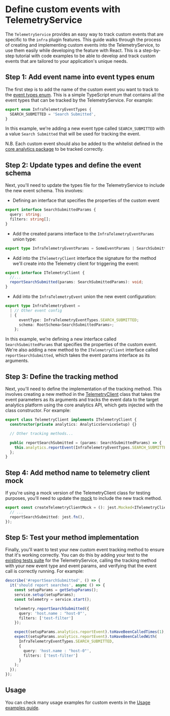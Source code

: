 # Define custom events with TelemetryService

The `TelemetryService` provides an easy way to track custom events that are specific to the `infra` plugin features. 
This guide walks through the process of creating and implementing custom events into the TelemetryService, to use them easily while developing the feature with React. This is a step-by-step tutorial with code examples to be able to develop and track custom events that are tailored to your application's unique needs.

## Step 1: Add event name into event types enum

The first step is to add the name of the custom event you want to track to the [event types enum](../../public/services/telemetry/types.ts). This is a simple TypeScript enum that contains all the event types that can be tracked by the TelemetryService. For example:

```ts
export enum InfraTelemetryEventTypes {
  SEARCH_SUBMITTED = 'Search Submitted',
}
```

In this example, we're adding a new event type called `SEARCH_SUBMITTED` with a value `Search Submitted` that will be used for tracking the event.

N.B. Each custom event should also be added to the whitelist defined in the [core analytics package](../../../cloud_integrations/cloud_full_story/server/config.ts) to be tracked correctly.

## Step 2: Update types and define the event schema

Next, you'll need to update the types file for the TelemetryService to include the new event schema. 
This involves:

- Defining an interface that specifies the properties of the custom event
```ts
export interface SearchSubmittedParams {
  query: string;
  filters: string[];
}
```

- Add the created params interface to the `InfraTelemetryEventParams` union type:
```ts
export type InfraTelemetryEventParams = SomeEventParams | SearchSubmittedParams;
```

- Add into the `ITelemetryClient` interface the signature for the method we'll create into the Telemetry client for triggering the event:
```ts
export interface ITelemetryClient {
  //...
  reportSearchSubmitted(params: SearchSubmittedParams): void;
}
```

- Add into the `InfraTelemetryEvent` union the new event configuration:
```ts
export type InfraTelemetryEvent =
  | // Other event config
  | {
      eventType: InfraTelemetryEventTypes.SEARCH_SUBMITTED;
      schema: RootSchema<SearchSubmittedParams>;
    };
```

In this example, we're defining a new interface called `SearchSubmittedParams` that specifies the properties of the custom event. We're also adding a new method to the `ITelemetryClient` interface called `reportSearchSubmitted`, which takes the event params interface as its arguments.

## Step 3: Define the tracking method

Next, you'll need to define the implementation of the tracking method.
This involves creating a new method in the [TelemetryClient](../../public/services/telemetry/telemetry_client.ts) class that takes the event parameters as its arguments and tracks the event data to the target analytics platform using the core analytics API, which gets injected with the class constructor. For example:

```ts
export class TelemetryClient implements ITelemetryClient {
  constructor(private analytics: AnalyticsServiceSetup) {}

  // Other tracking methods...

  public reportSearchSubmitted = (params: SearchSubmittedParams) => {
    this.analytics.reportEvent(InfraTelemetryEventTypes.SEARCH_SUBMITTED, params);
  };
}
```

## Step 4: Add method name to telemetry client mock

If you're using a mock version of the TelemetryClient class for testing purposes, you'll need to update the [mock](../../public/services/telemetry/telemetry_client.mock.ts) to include the new track method.

```ts
export const createTelemetryClientMock = (): jest.Mocked<ITelemetryClient> => ({
  // ...
  reportSearchSubmitted: jest.fn(),
});
```

## Step 5: Test your method implementation

Finally, you'll want to test your new custom event tracking method to ensure that it's working correctly. You can do this by adding your test to the [existing tests suite](../../public/services/telemetry/telemetry_service.test.ts) for the TelemetryService, calling the tracking method with your new event type and event params, and verifying that the event call is correctly running. For example:

```ts
describe('#reportSearchSubmitted', () => {
  it('should report searches', async () => {
    const setupParams = getSetupParams();
    service.setup(setupParams);
    const telemetry = service.start();

    telemetry.reportSearchSubmitted({
      query: 'host.name : "host-0"',
      filters: ['test-filter']
    });

    expect(setupParams.analytics.reportEvent).toHaveBeenCalledTimes(1);
    expect(setupParams.analytics.reportEvent).toHaveBeenCalledWith(
      InfraTelemetryEventTypes.SEARCH_SUBMITTED,
      {
        query: 'host.name : "host-0"',
        filters: ['test-filter']
      }
    );
  });
});
```

## Usage

You can check many usage examples for custom events in the [Usage examples guide](./trigger_custom_events_examples.md).